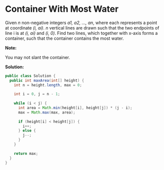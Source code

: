 # Container With Most Water

Given *n* non-negative integers *a1, a2, ..., an*, where each represents a point at coordinate *(i, ai)*. *n* vertical lines are drawn such that the two endpoints of line i is at *(i, ai)* and *(i, 0)*. Find two lines, which together with x-axis forms a container, such that the container contains the most water.

**Note:**

You may not slant the container.

**Solution:**
```java
public class Solution {
  public int maxArea(int[] height) {
    int n = height.length, max = 0;
        
    int i = 0, j = n - 1;
        
    while (i < j) {
      int area = Math.min(height[i], height[j]) * (j - i);
      max = Math.max(max, area);
            
      if (height[i] < height[j]) {
        i++;
      } else {
        j--;
      }
    }
        
    return max;
  }
}
```